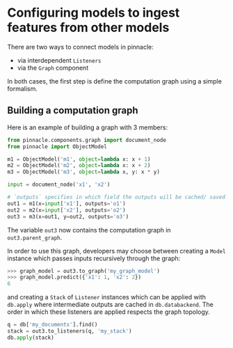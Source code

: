 # Configuring models to ingest features from other models

There are two ways to connect models in pinnacle:

- via interdependent `Listeners`
- via the `Graph` component

In both cases, the first step is define the computation graph using 
a simple formalism.

## Building a computation graph

Here is an example of building a graph with 3 members:

```python
from pinnacle.components.graph import document_node
from pinnacle import ObjectModel

m1 = ObjectModel('m1', object=lambda x: x + 1)
m2 = ObjectModel('m2', object=lambda x: x + 2)
m3 = ObjectModel('m3', object=lambda x, y: x * y)

input = document_node('x1', 'x2')

# `outputs` specifies in which field the outputs will be cached/ saved
out1 = m1(x=input['x1'], outputs='o1')
out2 = m2(x=input['x2'], outputs='o2')
out3 = m3(x=out1, y=out2, outputs='o3')
```

The variable `out3` now contains the computation graph in `out3.parent_graph`.

In order to use this graph, developers may choose between creating a `Model`
instance which passes inputs recursively through the graph:

```python
>>> graph_model = out3.to_graph('my_graph_model')
>>> graph_model.predict({'x1': 1, 'x2': 2})
6
```

and creating a `Stack` of `Listener` instances which can be applied with `db.apply`
where intermediate outputs are cached in `db.databackend`.
The order in which these listeners are applied respects 
the graph topology.

```python
q = db['my_documents'].find()
stack = out3.to_listeners(q, 'my_stack')
db.apply(stack)
```
